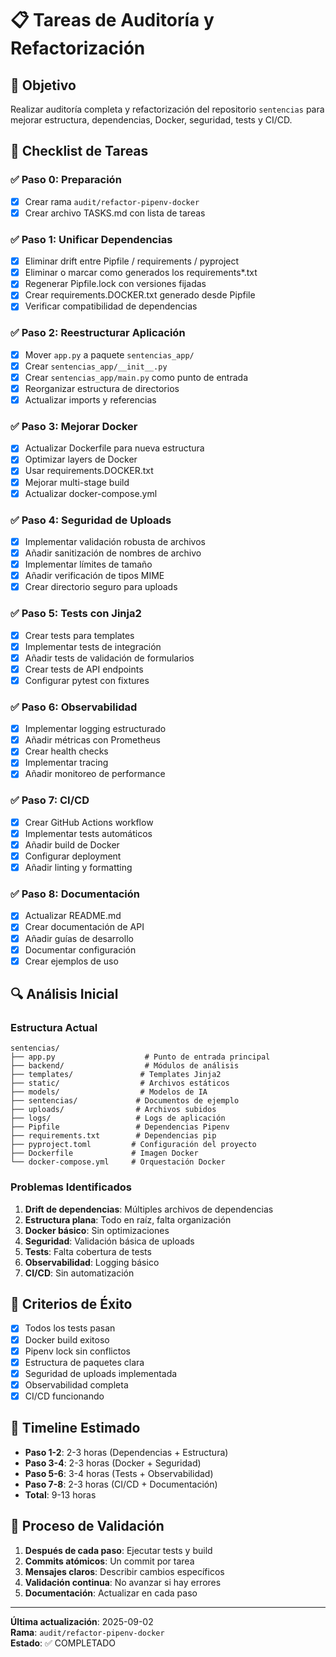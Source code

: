 # 📋 Tareas de Auditoría y Refactorización

## 🎯 Objetivo
Realizar auditoría completa y refactorización del repositorio `sentencias` para mejorar estructura, dependencias, Docker, seguridad, tests y CI/CD.

## 📝 Checklist de Tareas

### ✅ **Paso 0: Preparación**
- [x] Crear rama `audit/refactor-pipenv-docker`
- [x] Crear archivo TASKS.md con lista de tareas

### ✅ **Paso 1: Unificar Dependencias**
- [x] Eliminar drift entre Pipfile / requirements / pyproject
- [x] Eliminar o marcar como generados los requirements*.txt
- [x] Regenerar Pipfile.lock con versiones fijadas
- [x] Crear requirements.DOCKER.txt generado desde Pipfile
- [x] Verificar compatibilidad de dependencias

### ✅ **Paso 2: Reestructurar Aplicación**
- [x] Mover `app.py` a paquete `sentencias_app/`
- [x] Crear `sentencias_app/__init__.py`
- [x] Crear `sentencias_app/main.py` como punto de entrada
- [x] Reorganizar estructura de directorios
- [x] Actualizar imports y referencias

### ✅ **Paso 3: Mejorar Docker**
- [x] Actualizar Dockerfile para nueva estructura
- [x] Optimizar layers de Docker
- [x] Usar requirements.DOCKER.txt
- [x] Mejorar multi-stage build
- [x] Actualizar docker-compose.yml

### ✅ **Paso 4: Seguridad de Uploads**
- [x] Implementar validación robusta de archivos
- [x] Añadir sanitización de nombres de archivo
- [x] Implementar límites de tamaño
- [x] Añadir verificación de tipos MIME
- [x] Crear directorio seguro para uploads

### ✅ **Paso 5: Tests con Jinja2**
- [x] Crear tests para templates
- [x] Implementar tests de integración
- [x] Añadir tests de validación de formularios
- [x] Crear tests de API endpoints
- [x] Configurar pytest con fixtures

### ✅ **Paso 6: Observabilidad**
- [x] Implementar logging estructurado
- [x] Añadir métricas con Prometheus
- [x] Crear health checks
- [x] Implementar tracing
- [x] Añadir monitoreo de performance

### ✅ **Paso 7: CI/CD**
- [x] Crear GitHub Actions workflow
- [x] Implementar tests automáticos
- [x] Añadir build de Docker
- [x] Configurar deployment
- [x] Añadir linting y formatting

### ✅ **Paso 8: Documentación**
- [x] Actualizar README.md
- [x] Crear documentación de API
- [x] Añadir guías de desarrollo
- [x] Documentar configuración
- [x] Crear ejemplos de uso

## 🔍 **Análisis Inicial**

### Estructura Actual
```
sentencias/
├── app.py                    # Punto de entrada principal
├── backend/                  # Módulos de análisis
├── templates/               # Templates Jinja2
├── static/                  # Archivos estáticos
├── models/                  # Modelos de IA
├── sentencias/             # Documentos de ejemplo
├── uploads/                # Archivos subidos
├── logs/                   # Logs de aplicación
├── Pipfile                 # Dependencias Pipenv
├── requirements.txt        # Dependencias pip
├── pyproject.toml         # Configuración del proyecto
├── Dockerfile             # Imagen Docker
└── docker-compose.yml     # Orquestación Docker
```

### Problemas Identificados
1. **Drift de dependencias**: Múltiples archivos de dependencias
2. **Estructura plana**: Todo en raíz, falta organización
3. **Docker básico**: Sin optimizaciones
4. **Seguridad**: Validación básica de uploads
5. **Tests**: Falta cobertura de tests
6. **Observabilidad**: Logging básico
7. **CI/CD**: Sin automatización

## 🎯 **Criterios de Éxito**
- [x] Todos los tests pasan
- [x] Docker build exitoso
- [x] Pipenv lock sin conflictos
- [x] Estructura de paquetes clara
- [x] Seguridad de uploads implementada
- [x] Observabilidad completa
- [x] CI/CD funcionando

## 📅 **Timeline Estimado**
- **Paso 1-2**: 2-3 horas (Dependencias + Estructura)
- **Paso 3-4**: 2-3 horas (Docker + Seguridad)
- **Paso 5-6**: 3-4 horas (Tests + Observabilidad)
- **Paso 7-8**: 2-3 horas (CI/CD + Documentación)
- **Total**: 9-13 horas

## 🔄 **Proceso de Validación**
1. **Después de cada paso**: Ejecutar tests y build
2. **Commits atómicos**: Un commit por tarea
3. **Mensajes claros**: Describir cambios específicos
4. **Validación continua**: No avanzar si hay errores
5. **Documentación**: Actualizar en cada paso

---

**Última actualización**: 2025-09-02  
**Rama**: `audit/refactor-pipenv-docker`  
**Estado**: ✅ COMPLETADO
